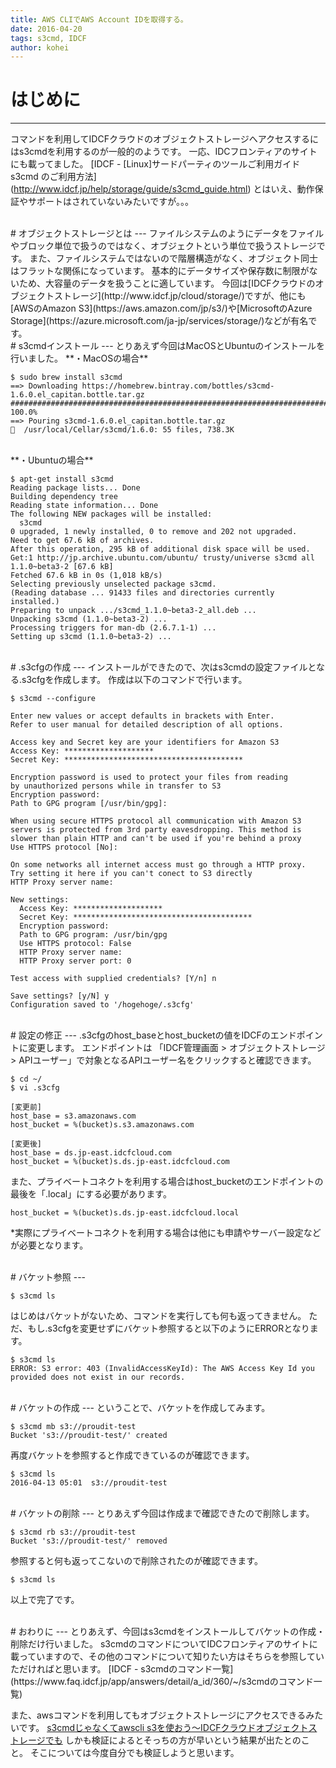 ```yaml
---
title: AWS CLIでAWS Account IDを取得する。
date: 2016-04-20
tags: s3cmd, IDCF
author: kohei
---
```


# はじめに
---
コマンドを利用してIDCFクラウドのオブジェクトストレージへアクセスするにはs3cmdを利用するのが一般的のようです。
一応、IDCフロンティアのサイトにも載ってました。
[IDCF - [Linux]サードパーティのツールご利用ガイド s3cmd のご利用方法]
(http://www.idcf.jp/help/storage/guide/s3cmd_guide.html)
とはいえ、動作保証やサポートはされていないみたいですが。。。


<br>
# オブジェクトストレージとは
---
ファイルシステムのようにデータをファイルやブロック単位で扱うのではなく、オブジェクトという単位で扱うストレージです。
また、ファイルシステムではないので階層構造がなく、オブジェクト同士はフラットな関係になっています。
基本的にデータサイズや保存数に制限がないため、大容量のデータを扱うことに適しています。
今回は[IDCFクラウドのオブジェクトストレージ](http://www.idcf.jp/cloud/storage/)ですが、他にも[AWSのAmazon S3](https://aws.amazon.com/jp/s3/)や[MicrosoftのAzure Storage](https://azure.microsoft.com/ja-jp/services/storage/)などが有名です。


<br>
# s3cmdインストール
---
とりあえず今回はMacOSとUbuntuのインストールを行いました。
**・MacOSの場合**

```bash:brewインストール
$ sudo brew install s3cmd
==> Downloading https://homebrew.bintray.com/bottles/s3cmd-1.6.0.el_capitan.bottle.tar.gz
######################################################################## 100.0%
==> Pouring s3cmd-1.6.0.el_capitan.bottle.tar.gz
🍺  /usr/local/Cellar/s3cmd/1.6.0: 55 files, 738.3K
```
<br>
**・Ubuntuの場合**

```bash:apt-getインストール
$ apt-get install s3cmd
Reading package lists... Done
Building dependency tree
Reading state information... Done
The following NEW packages will be installed:
  s3cmd
0 upgraded, 1 newly installed, 0 to remove and 202 not upgraded.
Need to get 67.6 kB of archives.
After this operation, 295 kB of additional disk space will be used.
Get:1 http://jp.archive.ubuntu.com/ubuntu/ trusty/universe s3cmd all 1.1.0~beta3-2 [67.6 kB]
Fetched 67.6 kB in 0s (1,018 kB/s)
Selecting previously unselected package s3cmd.
(Reading database ... 91433 files and directories currently installed.)
Preparing to unpack .../s3cmd_1.1.0~beta3-2_all.deb ...
Unpacking s3cmd (1.1.0~beta3-2) ...
Processing triggers for man-db (2.6.7.1-1) ...
Setting up s3cmd (1.1.0~beta3-2) ...
```


<br>
# .s3cfgの作成
---
インストールができたので、次はs3cmdの設定ファイルとなる.s3cfgを作成します。
作成は以下のコマンドで行います。

```bash:.s3cfg作成
$ s3cmd --configure

Enter new values or accept defaults in brackets with Enter.
Refer to user manual for detailed description of all options.

Access key and Secret key are your identifiers for Amazon S3
Access Key: ********************
Secret Key: ****************************************

Encryption password is used to protect your files from reading
by unauthorized persons while in transfer to S3
Encryption password:
Path to GPG program [/usr/bin/gpg]:

When using secure HTTPS protocol all communication with Amazon S3
servers is protected from 3rd party eavesdropping. This method is
slower than plain HTTP and can't be used if you're behind a proxy
Use HTTPS protocol [No]:

On some networks all internet access must go through a HTTP proxy.
Try setting it here if you can't conect to S3 directly
HTTP Proxy server name:

New settings:
  Access Key: ********************
  Secret Key: ****************************************
  Encryption password:
  Path to GPG program: /usr/bin/gpg
  Use HTTPS protocol: False
  HTTP Proxy server name:
  HTTP Proxy server port: 0

Test access with supplied credentials? [Y/n] n

Save settings? [y/N] y
Configuration saved to '/hogehoge/.s3cfg'
```


<br>
# 設定の修正
---
.s3cfgのhost_baseとhost_bucketの値をIDCFのエンドポイントに変更します。
エンドポイントは
「IDCF管理画面 > オブジェクトストレージ > APIユーザー」で対象となるAPIユーザー名をクリックすると確認できます。

```bash:設定ファイル修正
$ cd ~/
$ vi .s3cfg
```

```text:.s3cfg変更点
[変更前]
host_base = s3.amazonaws.com
host_bucket = %(bucket)s.s3.amazonaws.com

[変更後]
host_base = ds.jp-east.idcfcloud.com
host_bucket = %(bucket)s.ds.jp-east.idcfcloud.com
```

また、プライベートコネクトを利用する場合はhost_bucketのエンドポイントの最後を「.local」にする必要があります。

```text:プライベートコネクトの場合
host_bucket = %(bucket)s.ds.jp-east.idcfcloud.local
```

*実際にプライベートコネクトを利用する場合は他にも申請やサーバー設定などが必要となります。


<br>
# バケット参照
---

```bash:参照
$ s3cmd ls
```

はじめはバケットがないため、コマンドを実行しても何も返ってきません。
ただ、もし.s3cfgを変更せずにバケット参照すると以下のようにERRORとなります。

```bash:参照
$ s3cmd ls
ERROR: S3 error: 403 (InvalidAccessKeyId): The AWS Access Key Id you provided does not exist in our records.
```


<br>
# バケットの作成
---
ということで、バケットを作成してみます。

```bash:作成
$ s3cmd mb s3://proudit-test
Bucket 's3://proudit-test/' created
```

再度バケットを参照すると作成できているのが確認できます。

```bash:参照
$ s3cmd ls
2016-04-13 05:01  s3://proudit-test
```

<br>
# バケットの削除
---
とりあえず今回は作成まで確認できたので削除します。

```bash:削除
$ s3cmd rb s3://proudit-test
Bucket 's3://proudit-test/' removed
```

参照すると何も返ってこないので削除されたのが確認できます。

```bash:参照
$ s3cmd ls
```

以上で完了です。


<br>
# おわりに
---
とりあえず、今回はs3cmdをインストールしてバケットの作成・削除だけ行いました。
s3cmdのコマンドについてIDCフロンティアのサイトに載っていますので、その他のコマンドについて知りたい方はそちらを参照していただければと思います。
[IDCF - s3cmdのコマンド一覧](https://www.faq.idcf.jp/app/answers/detail/a_id/360/~/s3cmdのコマンド一覧)

また、awsコマンドを利用してもオブジェクトストレージにアクセスできるみたいです。
[s3cmdじゃなくてawscli s3を使おう～IDCFクラウドオブジェクトストレージでも](http://inaba-serverdesign.jp/blog/20151212/s3cmd_awscli_s3_idcf.html)
しかも検証によるとそっちの方が早いという結果が出たとのこと。
そこについては今度自分でも検証しようと思います。

